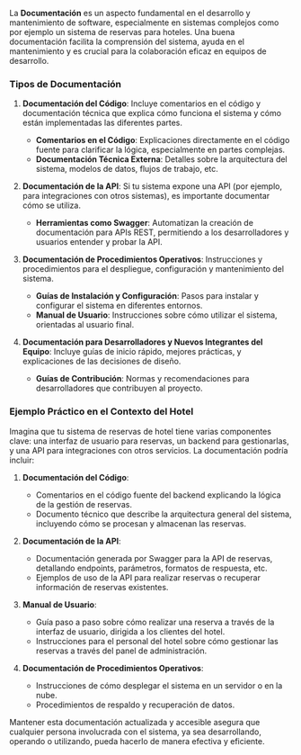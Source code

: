 La **Documentación** es un aspecto fundamental en el desarrollo y mantenimiento de software, especialmente en sistemas complejos como por ejemplo un sistema de reservas para hoteles. Una buena documentación facilita la comprensión del sistema, ayuda en el mantenimiento y es crucial para la colaboración eficaz en equipos de desarrollo.

### Tipos de Documentación

1. **Documentación del Código**: Incluye comentarios en el código y documentación técnica que explica cómo funciona el sistema y cómo están implementadas las diferentes partes.
   - **Comentarios en el Código**: Explicaciones directamente en el código fuente para clarificar la lógica, especialmente en partes complejas.
   - **Documentación Técnica Externa**: Detalles sobre la arquitectura del sistema, modelos de datos, flujos de trabajo, etc.

2. **Documentación de la API**: Si tu sistema expone una API (por ejemplo, para integraciones con otros sistemas), es importante documentar cómo se utiliza.
   - **Herramientas como Swagger**: Automatizan la creación de documentación para APIs REST, permitiendo a los desarrolladores y usuarios entender y probar la API.

3. **Documentación de Procedimientos Operativos**: Instrucciones y procedimientos para el despliegue, configuración y mantenimiento del sistema.
   - **Guías de Instalación y Configuración**: Pasos para instalar y configurar el sistema en diferentes entornos.
   - **Manual de Usuario**: Instrucciones sobre cómo utilizar el sistema, orientadas al usuario final.

4. **Documentación para Desarrolladores y Nuevos Integrantes del Equipo**: Incluye guías de inicio rápido, mejores prácticas, y explicaciones de las decisiones de diseño.
   - **Guías de Contribución**: Normas y recomendaciones para desarrolladores que contribuyen al proyecto.

### Ejemplo Práctico en el Contexto del Hotel

Imagina que tu sistema de reservas de hotel tiene varias componentes clave: una interfaz de usuario para reservas, un backend para gestionarlas, y una API para integraciones con otros servicios. La documentación podría incluir:

1. **Documentación del Código**:
   - Comentarios en el código fuente del backend explicando la lógica de la gestión de reservas.
   - Documento técnico que describe la arquitectura general del sistema, incluyendo cómo se procesan y almacenan las reservas.

2. **Documentación de la API**:
   - Documentación generada por Swagger para la API de reservas, detallando endpoints, parámetros, formatos de respuesta, etc.
   - Ejemplos de uso de la API para realizar reservas o recuperar información de reservas existentes.

3. **Manual de Usuario**:
   - Guía paso a paso sobre cómo realizar una reserva a través de la interfaz de usuario, dirigida a los clientes del hotel.
   - Instrucciones para el personal del hotel sobre cómo gestionar las reservas a través del panel de administración.

4. **Documentación de Procedimientos Operativos**:
   - Instrucciones de cómo desplegar el sistema en un servidor o en la nube.
   - Procedimientos de respaldo y recuperación de datos.

Mantener esta documentación actualizada y accesible asegura que cualquier persona involucrada con el sistema, ya sea desarrollando, operando o utilizando, pueda hacerlo de manera efectiva y eficiente.